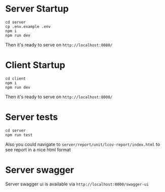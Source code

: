 # Server Startup

```
cd server
cp .env.example .env
npm i
npm run dev
```

Then it's ready to serve on `http://localhost:8080/`

# Client Startup
```
cd client
npm i
npm run dev
```

Then it's ready to serve on `http://localhost:8000/`

# Server tests

```
cd server
npm run test
```

Also you could navigate to `server/report/unit/lcov-report/index.html` to see report in a nice html format

# Server swagger
Server swagger ui is available via `http://localhost:8000/swagger-ui`



